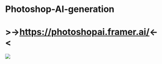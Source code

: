 # Photoshop-AI-generation
# >->https://photoshopai.framer.ai/<-<

<img src="https://i.ibb.co/DrH15Dj/5344cfde-d438-47f4-9d91-586d2bebb406.png" />
